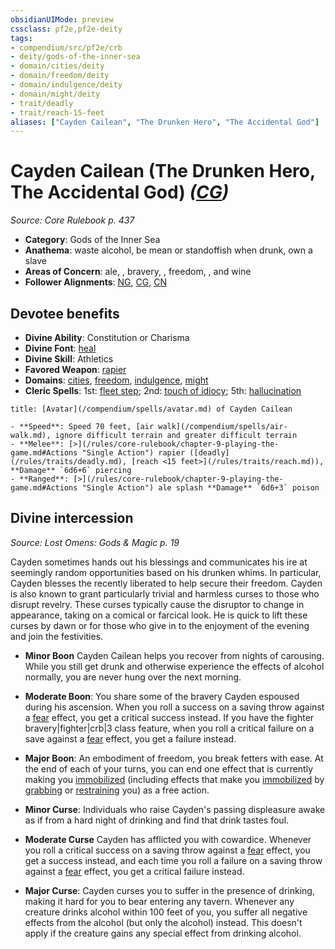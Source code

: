 ```yaml
---
obsidianUIMode: preview
cssclass: pf2e,pf2e-deity
tags:
- compendium/src/pf2e/crb
- deity/gods-of-the-inner-sea
- domain/cities/deity
- domain/freedom/deity
- domain/indulgence/deity
- domain/might/deity
- trait/deadly
- trait/reach-15-feet
aliases: ["Cayden Cailean", "The Drunken Hero", "The Accidental God"]
---
```

# Cayden Cailean (The Drunken Hero, The Accidental God) *([CG](/rules/traits/chaotic-good-b1.md))*  
*Source: Core Rulebook p. 437*  

- **Category**: Gods of the Inner Sea
- **Anathema**: waste alcohol, be mean or standoffish when drunk, own a slave
- **Areas of Concern**: ale, , bravery, , freedom, , and wine
- **Follower Alignments**: [NG](/rules/traits/neutral-good-b1.md), [CG](/rules/traits/chaotic-good-b1.md), [CN](/rules/traits/chaotic-neutral-b1.md)

## Devotee benefits

- **Divine Ability**: Constitution or Charisma
- **Divine Font**: [heal](/compendium/spells/heal.md)
- **Divine Skill**: Athletics
- **Favored Weapon**: [rapier](/compendium/equipment/items/rapier.md)
- **Domains**: [cities](/compendium/setting/domains.md#Cities), [freedom](/compendium/setting/domains.md#Freedom), [indulgence](/compendium/setting/domains.md#Indulgence), [might](/compendium/setting/domains.md#Might)
- **Cleric Spells**: 1st: [fleet step](/compendium/spells/fleet-step.md); 2nd: [touch of idiocy](/compendium/spells/touch-of-idiocy.md); 5th: [hallucination](/compendium/spells/hallucination.md)

```ad-embed-avatar
title: [Avatar](/compendium/spells/avatar.md) of Cayden Cailean

- **Speed**: Speed 70 feet, [air walk](/compendium/spells/air-walk.md), ignore difficult terrain and greater difficult terrain
- **Melee**: [>](/rules/core-rulebook/chapter-9-playing-the-game.md#Actions "Single Action") rapier ([deadly](/rules/traits/deadly.md), [reach <15 feet>](/rules/traits/reach.md)), **Damage** `6d6+6` piercing
- **Ranged**: [>](/rules/core-rulebook/chapter-9-playing-the-game.md#Actions "Single Action") ale splash **Damage** `6d6+3` poison
```

## Divine intercession
*Source: Lost Omens: Gods & Magic p. 19*

Cayden sometimes hands out his blessings and communicates his ire at seemingly random opportunities based on his drunken whims. In particular, Cayden blesses the recently liberated to help secure their freedom. Cayden is also known to grant particularly trivial and harmless curses to those who disrupt revelry. These curses typically cause the disruptor to change in appearance, taking on a comical or farcical look. He is quick to lift these curses by dawn or for those who give in to the enjoyment of the evening and join the festivities.

- **Minor Boon** Cayden Cailean helps you recover from nights of carousing. While you still get drunk and otherwise experience the effects of alcohol normally, you are never hung over the next morning.
- **Moderate Boon**: You share some of the bravery Cayden espoused during his ascension. When you roll a success on a saving throw against a [fear](/rules/traits/fear.md) effect, you get a critical success instead. If you have the fighter bravery|fighter|crb|3 class feature, when you roll a critical failure on a save against a [fear](/rules/traits/fear.md) effect, you get a failure instead.
- **Major Boon**: An embodiment of freedom, you break fetters with ease. At the end of each of your turns, you can end one effect that is currently making you [immobilized](/rules/conditions.md#Immobilized) (including effects that make you [immobilized](/rules/conditions.md#Immobilized) by [grabbing](/rules/conditions.md#Grabbed) or [restraining](/rules/conditions.md#Restrained) you) as a free action.

- **Minor Curse**: Individuals who raise Cayden's passing displeasure awake as if from a hard night of drinking and find that drink tastes foul.
- **Moderate Curse** Cayden has afflicted you with cowardice. Whenever you roll a critical success on a saving throw against a [fear](/rules/traits/fear.md) effect, you get a success instead, and each time you roll a failure on a saving throw against a [fear](/rules/traits/fear.md) effect, you get a critical failure instead.
- **Major Curse**: Cayden curses you to suffer in the presence of drinking, making it hard for you to bear entering any tavern. Whenever any creature drinks alcohol within 100 feet of you, you suffer all negative effects from the alcohol (but only the alcohol) instead. This doesn't apply if the creature gains any special effect from drinking alcohol.